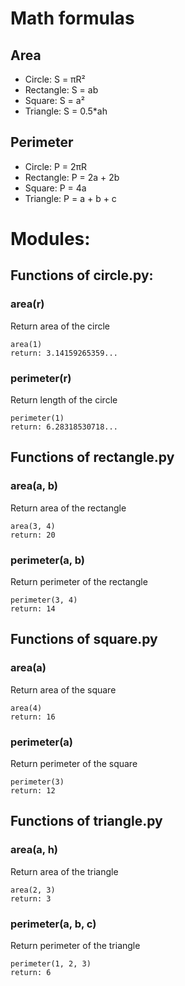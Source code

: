 # Math formulas
## Area
- Circle: S = πR²
- Rectangle: S = ab
- Square: S = a²
- Triangle: S = 0.5*ah

## Perimeter
- Circle: P = 2πR
- Rectangle: P = 2a + 2b
- Square: P = 4a
- Triangle: P = a + b + c

# Modules:
## Functions of circle.py:
### area(r)
Return area of the circle
```
area(1)
return: 3.14159265359...
```
### perimeter(r)
Return length of the circle
```
perimeter(1)
return: 6.28318530718...
```
## Functions of rectangle.py
### area(a, b)
Return area of the rectangle
```
area(3, 4)
return: 20
```
### perimeter(a, b)
Return perimeter of the rectangle
```
perimeter(3, 4)
return: 14
```
## Functions of square.py
### area(a)
Return area of the square
```
area(4)
return: 16
```
### perimeter(a)
Return perimeter of the square
```
perimeter(3)
return: 12
```
## Functions of triangle.py
### area(a, h)
Return area of the triangle
```
area(2, 3)
return: 3
```
### perimeter(a, b, c)
Return perimeter of the triangle
```
perimeter(1, 2, 3)
return: 6
```
